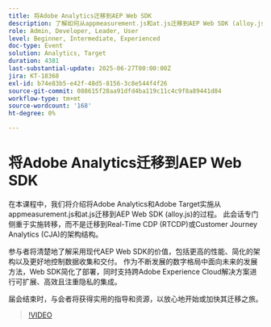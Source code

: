 ```yaml
---
title: 将Adobe Analytics迁移到AEP Web SDK
description: 了解如何从appmeasurement.js和at.js迁移到AEP Web SDK (alloy.js)，以实现更好的性能、简化的架构和面向未来的Adobe集成。
role: Admin, Developer, Leader, User
level: Beginner, Intermediate, Experienced
doc-type: Event
solution: Analytics, Target
duration: 4381
last-substantial-update: 2025-06-27T00:00:00Z
jira: KT-18368
exl-id: b74e83b5-e42f-48d5-8156-3c8e544f4f26
source-git-commit: 088615f28aa91dfd4ba119c11c4c9f8a89441d84
workflow-type: tm+mt
source-wordcount: '168'
ht-degree: 0%

---
```


# 将Adobe Analytics迁移到AEP Web SDK

在本课程中，我们将介绍将Adobe Analytics和Adobe Target实施从appmeasurement.js和at.js迁移到AEP Web SDK (alloy.js)的过程。 此会话专门侧重于实施转移，而不是迁移到Real-Time CDP (RTCDP)或Customer Journey Analytics (CJA)的架构结构。

参与者将清楚地了解采用现代AEP Web SDK的价值，包括更高的性能、简化的架构以及更好地控制数据收集和交付。 作为不断发展的数字格局中面向未来的发展方法，Web SDK简化了部署，同时支持跨Adobe Experience Cloud解决方案进行可扩展、高效且注重隐私的集成。

届会结束时，与会者将获得实用的指导和资源，以放心地开始或加快其迁移之旅。

>[!VIDEO](https://video.tv.adobe.com/v/3464032/?learn=on&enablevpops)
